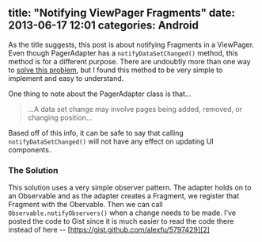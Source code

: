 title: "Notifying ViewPager Fragments"
date: 2013-06-17 12:01
categories: Android
---
As the title suggests, this post is about notifying Fragments in a ViewPager. Even though PagerAdapter has a `notifyDataSetChanged()` method, this method is for a different purpose. There are undoubtly more than one way to [solve this problem][1], but I found this method to be very simple to implement and easy to understand. <!-- more -->

One thing to note about the PagerAdapter class is that...

> ...A data set change may involve pages being added, removed, or changing position...

Based off of this info, it can be safe to say that calling `notifyDataSetChanged()` will not have any effect on updating UI components.

### The Solution
This solution uses a very simple observer pattern. The adapter holds on to an Observable and as the adapter creates a Fragment, we register that Fragment with the Obervable. Then we can call `Observable.notifyObservers()` when a change needs to be made. I've posted the code to Gist since it is much easier to read the code there instead of here -- [https://gist.github.com/alexfu/5797429][2]

[1]: http://stackoverflow.com/questions/7263291/viewpager-pageradapter-not-updating-the-view
[2]: https://gist.github.com/alexfu/5797429
